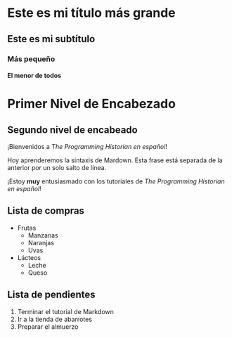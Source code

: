 # Este es mi título más grande
## Este es mi subtítulo
### Más pequeño
#### El menor de todos

Primer Nivel de Encabezado
============================
Segundo nivel de encabeado
--------------------------

¡Bienvenidos a *The Programming Historian en español*!

Hoy aprenderemos la sintaxis de Mardown.
Esta frase está separada de la anterior por un solo salto de línea.

¡Estoy **muy** entusiasmado con los tutoriales de _The Programming Historian en español_!

Lista de compras
---------------
* Frutas
  * Manzanas
  * Naranjas
  * Uvas
* Lácteos
  * Leche
  * Queso

Lista de pendientes
------------------
1. Terminar el tutorial de Markdown
2. Ir a la tienda de abarrotes
3. Preparar el almuerzo


